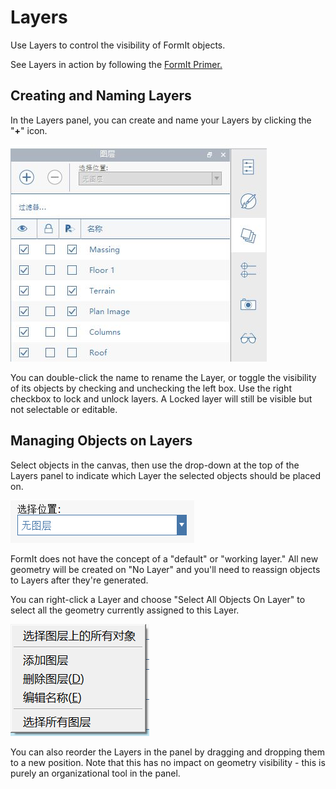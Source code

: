 # Layers

Use Layers to control the visibility of FormIt objects.

See Layers in action by following the [FormIt Primer.](https://windows.help.formit.autodesk.com/building-the-farnsworth-house/control-visibility-with-layers)

## Creating and Naming Layers

In the Layers panel, you can create and name your Layers by clicking the "**+**" icon.

![](../.gitbook/assets/layer-locking-image.jpg)

You can double-click the name to rename the Layer, or toggle the visibility of its objects by checking and unchecking the left box. Use the right checkbox to lock and unlock layers. A Locked layer will still be visible but not selectable or editable.

## Managing Objects on Layers

Select objects in the canvas, then use the drop-down at the top of the Layers panel to indicate which Layer the selected objects should be placed on.

![](../.gitbook/assets/20191216-layers-panel-2.png)

FormIt does not have the concept of a "default" or "working layer." All new geometry will be created on "No Layer" and you'll need to reassign objects to Layers after they're generated.

You can right-click a Layer and choose "Select All Objects On Layer" to select all the geometry currently assigned to this Layer.

![](../.gitbook/assets/20191216-layers-panel-3.png)

You can also reorder the Layers in the panel by dragging and dropping them to a new position. Note that this has no impact on geometry visibility - this is purely an organizational tool in the panel.

